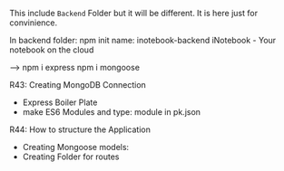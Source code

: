 This include `Backend` Folder but it will be different.
It is here just for convinience.

In backend folder: 
npm init
name: inotebook-backend
iNotebook - Your notebook on the cloud

--> 
npm i express
npm i mongoose

R43: Creating MongoDB Connection
- Express Boiler Plate
- make ES6 Modules and type: module in pk.json

R44: How to structure the Application

- Creating Mongoose models:
- Creating Folder for routes